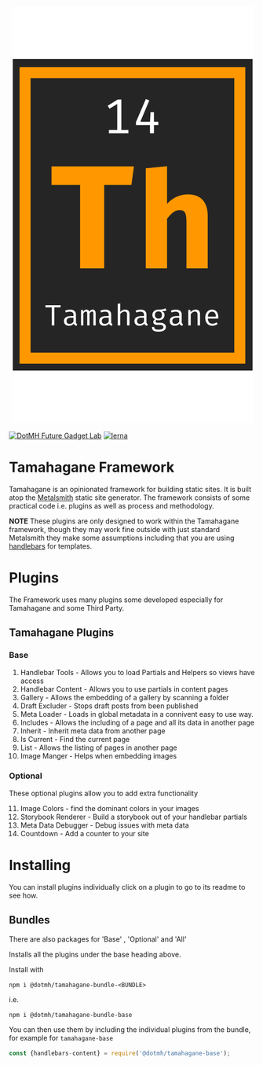 <div style="text-align: center">
    <img src="./tamahagane.svg" alt="Tamahagane Framework">
</div>

[![DotMH Future Gadget Lab](https://img.shields.io/badge/DotMH-.dev-red.svg?style=flat-square)](https://www.dotmh.io)
[![lerna](https://img.shields.io/badge/maintained%20with-lerna-cc00ff.svg?style=flat-square)](https://lerna.js.org/)

# Tamahagane Framework

Tamahagane is an opinionated framework for building static sites. It is built atop the [Metalsmith](https://metalsmith.io/) static site generator. The framework consists of some practical code i.e. plugins as well as process and methodology. 

__NOTE__
These plugins are only designed to work within the Tamahagane framework, though they may work fine outside
with just standard Metalsmith they make some assumptions including that you are using [handlebars](https://handlebarsjs.com/) for templates.  

# Plugins

The Framework uses many plugins some developed especially for Tamahagane and some Third Party.

## Tamahagane Plugins
### Base
1. Handlebar Tools - Allows you to load Partials and Helpers so views have access
2. Handlebar Content - Allows you to use partials in content pages
3. Gallery - Allows the embedding of a gallery by scanning a folder
4. Draft Excluder - Stops draft posts from been published
5. Meta Loader - Loads in global metadata in a connivent easy to use way. 
6. Includes - Allows the including of a page and all its data in another page
7. Inherit - Inherit meta data from another page
8. Is Current - Find the current page
9. List - Allows the listing of pages in another page
10. Image Manger - Helps when embedding images

### Optional

These optional plugins allow you to add extra functionality

11. Image Colors - find the dominant colors in your images
12. Storybook Renderer - Build a storybook out of your handlebar partials
13. Meta Data Debugger - Debug issues with meta data
14. Countdown - Add a counter to your site

# Installing 

You can install plugins individually click on a plugin to go to its readme to see how.

## Bundles
There are also packages for 'Base' , 'Optional' and 'All'

Installs all the plugins under the base heading above.

Install with

```base
npm i @dotmh/tamahagane-bundle-<BUNDLE>
```

i.e.

```bash
npm i @dotmh/tamahagane-bundle-base 
```

You can then use them by including the individual plugins from the bundle, for example for `tamahagane-base`

```javascript
const {handlebars-content} = require('@dotmh/tamahagane-base');

```
